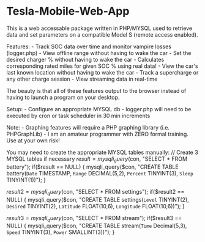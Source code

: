 Tesla-Mobile-Web-App
=====================

This is a web accessable package written in PHP/MYSQL used to retrieve data and set parameters
 on a compatible Model S (remote access enabled).

Features:
	- Track SOC data over time and monitor vampire losses (logger.php)
	- View offline range without having to wake the car
	- Set the desired charger % without having to wake the car
	- Calculates corresponding rated miles for given SOC % using real data!
	- View the car's last known location without having to wake the car
	- Track a supercharge or any other charge session
	- View streaming data in real-time

The beauty is that all of these features output to the browser instead of having to launch a 
program on your desktop.

Setup:
	- Configure an appropriate MYSQL db
	- logger.php will need to be executed by cron or task scheduler in 30 min increments

Note:
	- Graphing features will require a PHP graphing library (i.e. PHPGraphLib)
	- I am an amateur programmer with ZERO formal training. Use at your own risk!

You may need to create the appropriate MYSQL tables manually:
// Create 3 MYSQL tables if necessary
$result = mysqli_query($con, "SELECT * FROM battery");
if($result == NULL) {
	mysqli_query($con, "CREATE TABLE battery(`Date` TIMESTAMP, `Range` DECIMAL(5,2), `Percent` TINYINT(3), `Sleep` TINYINT(1))");
}

$result2 = mysqli_query($con, "SELECT * FROM settings");
if($result2 == NULL) {
	mysqli_query($con, "CREATE TABLE settings(`Level` TINYINT(2), `Desired` TINYINT(2), `Latitude` FLOAT(10,6), `Longitude` FLOAT(10,6))");
}

$result3 = mysqli_query($con, "SELECT * FROM stream");
if($result3 == NULL) {
	mysqli_query($con, "CREATE TABLE stream(`Time` Decimal(5,3), `Speed` TINYINT(3), `Power` SMALLINT(3))");
}
